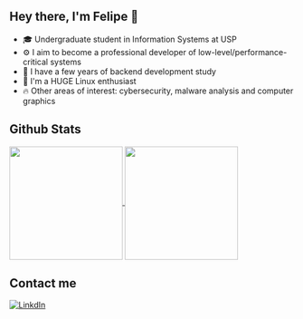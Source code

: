 ## Hey there, I'm Felipe 👋
- 🎓 Undergraduate student in Information Systems at USP
- ⚙️ I aim to become a professional developer of low-level/performance-critical systems
- 📜 I have a few years of backend development study
- 🐧 I'm a HUGE Linux enthusiast
- 🔥 Other areas of interest: cybersecurity, malware analysis and computer graphics

## Github Stats
<a href="https://github.com/anuraghazra/github-readme-stats">
  <img height=200 align="center" src="https://github-readme-stats.vercel.app/api?username=fcolona&theme=gruvbox&show_icons=true&rank_icon=github" />
</a>
<a href="https://github.com/anuraghazra/convoychat">
  <img height=200 align="center" src="https://github-readme-stats.vercel.app/api/top-langs?username=fcolona&langs_count=5&card_width=320&theme=gruvbox" />
</a>

## Contact me
[![LinkdIn](https://img.shields.io/badge/LinkedIn-blue?logo=linkedin&logoColor=white&style=for-the-badge)](https://www.linkedin.com/in/felipe-colona/)

